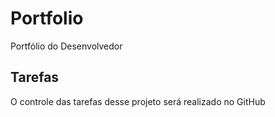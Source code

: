# Portfolio
Portfólio do Desenvolvedor

## Tarefas

O controle das tarefas desse projeto será realizado no GitHub
